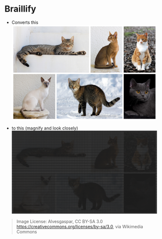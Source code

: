 # Braillify

- Converts this
  ![Original Image](optimized-cat.jpg)

- to this (magnify and look closely)
  ![Braille Image](optimized-demo.png)

> Image License: Alvesgaspar, CC BY-SA 3.0 <https://creativecommons.org/licenses/by-sa/3.0>, via Wikimedia Commons
